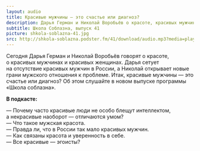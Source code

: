 ```yaml
---
layout: audio
title: Красивые мужчины — это счастье или диагноз?  
description: Дарья Герман и Николай Воробьёв о красоте, красивых мужчинах и красивых женщинах.
subtitle: Школа Соблазна, выпуск 41
picture: shkola-soblazna-41.jpg
src: http://shkola-soblazna.podster.fm/41/download/audio.mp3?media=player
---
```


Сегодня Дарья Герман и Николай Воробьёв говорят о красоте, о красивых мужчинах и красивых женщинах. Дарья сетует на отсутствие красивых мужчин в России, а Николай открывает новые грани мужского отношения к проблеме. Итак, красивые мужчины — это счастье или диагноз? Об этом слушайте в новом выпуске программы «Школа соблазна».  

**В подкасте:**

— Почему часто красивые люди не особо блещут интеллектом, а некрасивые наоборот — отличаются умом?  
— Что такое мужская красота.  
— Правда ли, что в России так мало красивых мужчин.  
— Как связаны красота и уверенность в себе.  
— Все красивые — эгоисты?  
